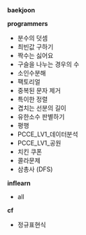 **baekjoon**

**programmers**
- 분수의 덧셈
- 최빈값 구하기
- 짝수는 싫어요
- 구슬을 나누는 경우의 수
- 소인수분해
- 팩토리얼
- 중복된 문자 제거
- 특이한 정렬
- 겹치는 선분의 길이
- 유한소수 판별하기
- 평행
- PCCE_LV1_데이터분석
- PCCE_LV1_공원
- 치킨 쿠폰
- 콜라문제
- 삼총사 (DFS)

**inflearn**
- all

**cf**
- 정규표현식
